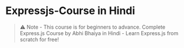 # Expressjs-Course in Hindi
> ⚠ Note - This course is for beginners to advance. Complete Express.js Course by Abhi Bhaiya in Hindi - Learn Express.js from scratch for free!


